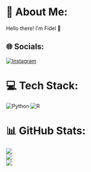 # 💫 About Me:
Hello there! I'm Fidel 👋


## 🌐 Socials:
[![Instagram](https://img.shields.io/badge/Instagram-%23E4405F.svg?logo=Instagram&logoColor=white)](https://instagram.com/fideliapoluakan) 

# 💻 Tech Stack:
![Python](https://img.shields.io/badge/python-3670A0?style=plastic&logo=python&logoColor=ffdd54) ![R](https://img.shields.io/badge/r-%23276DC3.svg?style=plastic&logo=r&logoColor=white)
# 📊 GitHub Stats:
![](https://github-readme-stats.vercel.app/api?username=fidelianovena&theme=bear&hide_border=false&include_all_commits=false&count_private=false)<br/>
![](https://github-readme-streak-stats.herokuapp.com/?user=fidelianovena&theme=bear&hide_border=false)<br/>
![](https://github-readme-stats.vercel.app/api/top-langs/?username=fidelianovena&theme=bear&hide_border=false&include_all_commits=false&count_private=false&layout=compact)

<!-- Proudly created with GPRM ( https://gprm.itsvg.in ) -->
